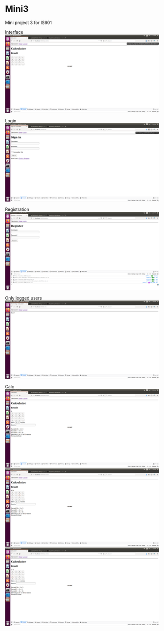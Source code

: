 # Mini3
Mini project 3 for IS601

Interface
![Interface](https://github.com/as2569/Mini3/blob/master/images/interface.png)

Login
![Interface](https://github.com/as2569/Mini3/blob/master/images/signin.png)

Registration
![Interface](https://github.com/as2569/Mini3/blob/master/images/register.png)

Only logged users
![Interface](https://github.com/as2569/Mini3/blob/master/images/logged%20_in.png)

Calc
![Interface](https://github.com/as2569/Mini3/blob/master/images/calc1.png)
![Interface](https://github.com/as2569/Mini3/blob/master/images/calc2.png)
![Interface](https://github.com/as2569/Mini3/blob/master/images/calc3.png)
